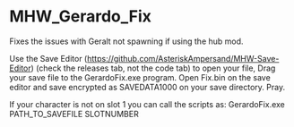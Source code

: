 # MHW_Gerardo_Fix
Fixes the issues with Geralt not spawning if using the hub mod.

Use the Save Editor (https://github.com/AsteriskAmpersand/MHW-Save-Editor) (check the releases tab, not the code tab) to open your file, Drag your save file to the GerardoFix.exe program. Open Fix.bin on the save editor and save encrypted as SAVEDATA1000 on your save directory. Pray.

If your character is not on slot 1 you can call the scripts as:
GerardoFix.exe PATH_TO_SAVEFILE SLOTNUMBER
